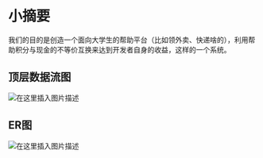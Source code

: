 # 小摘要
我们的目的是创造一个面向大学生的帮助平台（比如领外卖、快递啥的），利用帮助积分与现金的不等价互换来达到开发者自身的收益，这样的一个系统。
## 顶层数据流图
![在这里插入图片描述](https://img-blog.csdnimg.cn/20190111202338979.png?x-oss-process=image/watermark,type_ZmFuZ3poZW5naGVpdGk,shadow_10,text_aHR0cHM6Ly9ibG9nLmNzZG4ubmV0L3FxXzM2MzA2Nzgx,size_16,color_FFFFFF,t_70)

## ER图
![在这里插入图片描述](https://img-blog.csdnimg.cn/20190111202419170.png?x-oss-process=image/watermark,type_ZmFuZ3poZW5naGVpdGk,shadow_10,text_aHR0cHM6Ly9ibG9nLmNzZG4ubmV0L3FxXzM2MzA2Nzgx,size_16,color_FFFFFF,t_70)
